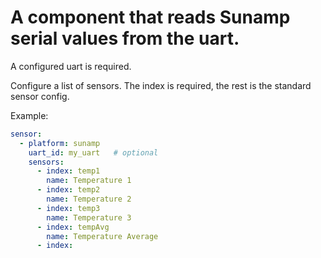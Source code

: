 # A component that reads Sunamp serial values from the uart.

A configured uart is required.

Configure a list of sensors.  The index is required, the rest is the standard sensor config.

Example:
```yaml
sensor:
  - platform: sunamp
    uart_id: my_uart   # optional
    sensors:
      - index: temp1
        name: Temperature 1
      - index: temp2
        name: Temperature 2  
      - index: temp3
        name: Temperature 3
      - index: tempAvg
        name: Temperature Average
      - index: 
```

